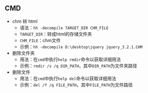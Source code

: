 ## CMD 
* chm 转 html 
    * 语法：`hh -decompile TARGET_DIR CHM_FILE`
    * `TARGET_DIR`：转成html的存储文件夹
    * `CHM_FILE`：chm文件
    * 示例：`hh -decompile D:\desktop\jquery jquery_3.2.1.CHM`
* 删除文件夹
    * 用法：在`cmd`中执行`help rmdir`命令以获取详细用法
    * 示例：`rmdir /s /q DIR_PATH`，其中`DIR_PATH`为文件夹路径
* 删除文件
    * 用法：在`cmd`中执行`help del`命令以获取详细用法
    * 示例：`del /f /q FILE_PATH`，其中`FILE_PATH`为文件路径